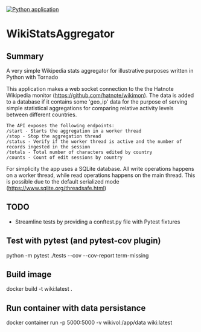 [![Python application](https://github.com/jneethling/WikiStats/actions/workflows/python-app.yml/badge.svg)](https://github.com/jneethling/WikiStats/actions/workflows/python-app.yml)

# WikiStatsAggregator
## Summary
A very simple Wikipedia stats aggregator for illustrative purposes written in Python with Tornado

This application makes a web socket connection to the the Hatnote Wikipedia monitor (https://github.com/hatnote/wikimon).
The data is added to a database if it contains some 'geo_ip' data for the purpose of serving 
simple statistical aggregations for comparing relative activity levels between different countries.

    The API exposes the following endpoints:
    /start - Starts the aggregation in a worker thread
    /stop - Stop the aggregation thread
    /status - Verify if the worker thread is active and the number of records ingested in the session
    /totals - Total number of characters edited by country
    /counts - Count of edit sessions by country

For simplicity the app uses a SQLite database. All write operations happens on a worker thread, while read operations happens on the main thread. This is possible due to the default serialized mode (https://www.sqlite.org/threadsafe.html)

## TODO
* Streamline tests by providing a conftest.py file with Pytest fixtures

## Test with pytest (and pytest-cov plugin)
python -m pytest ./tests --cov --cov-report term-missing

## Build image
docker build -t wiki:latest .

## Run container with data persistance
docker container run -p 5000:5000 -v wikivol:/app/data wiki:latest